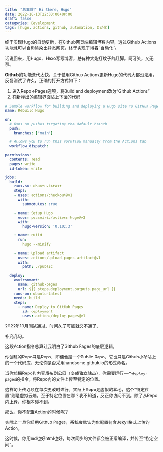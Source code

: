 ```yaml
---
title: "总算成了 Hi there, Hugo"
date: 2022-10-13T22:50:00+08:00
draft: false
categories: Development
tags: [hugo, actions, github, automation, 自动化]
---
```



终于实现Hugo的自动更新，在Github网页端编辑博客内容，透过Github Actions功能就可以自动渲染出静态网页，终于实现了博客“自动化”。

话说回来，用Hugo、Hexo写写博客，总有种大炮打蚊子的赶脚。既可笑，又无奈。

**Github**的功能迭代太快。关于使用Github Actions更新Hugo的代码大都没法用，反复测试了许久，正确的打开方式如下：

1. 进入Repo->Pages选项，将Build and deployment改为“Github Actions”
2. 在新弹出的编辑界面贴上下面的代码

```yml
# Sample workflow for building and deploying a Hugo site to GitHub Pages
name: Rebuild Hugo

on:
  # Runs on pushes targeting the default branch
  push:
    branches: ["main"]

  # Allows you to run this workflow manually from the Actions tab
  workflow_dispatch:

permissions:
  contents: read
  pages: write
  id-token: write

jobs:
  build:
    runs-on: ubuntu-latest
    steps:
    - uses: actions/checkout@v1
      with:
        submodules: true

    - name: Setup Hugo
      uses: peaceiris/actions-hugo@v2
      with:
        hugo-version: '0.102.3'

    - name: Build
      run:
        hugo --minify
        
    - name: Upload artifact
      uses: actions/upload-pages-artifact@v1
      with:
        path: ./public

  deploy:
    environment:
      name: github-pages
      url: ${{ steps.deployment.outputs.page_url }}
    runs-on: ubuntu-latest
    needs: build
    steps:
      - name: Deploy to GitHub Pages
        id: deployment
        uses: actions/deploy-pages@v1
```

2022年10月测试通过。时间久了可能就又不通了。

补充几句。

这段Action指令总算让我明白了Github Pages的底层逻辑。

你创建的Repo只是Repo，即便他是一个Public Repo，它也只是Github小破站上的一个代码库，无论你是否采用handsome.github.io的形式命名。

当你想把Repo的内容发布到公网（变成独立站点），你需要运行一个`deploy-pages`的指令，将Repo内的文件上传至特定的位置。

这样的上传必须在每次更改时进行。实际上Repo是虚拟的本地，这个“特定位置”则是虚拟云端。至于特定位置在哪？我不知道，反正你访问不到。除了从Repo内上传，你根本碰不到。

那么，你不配置Action的时候呢？

实际上一旦你启用Github Pages，系统会默认为你配置符合Jekyll格式上传的Action。

这时候，你用md也好html也好，每次同步的文件都会被正常编译，并传至“特定空间”。
